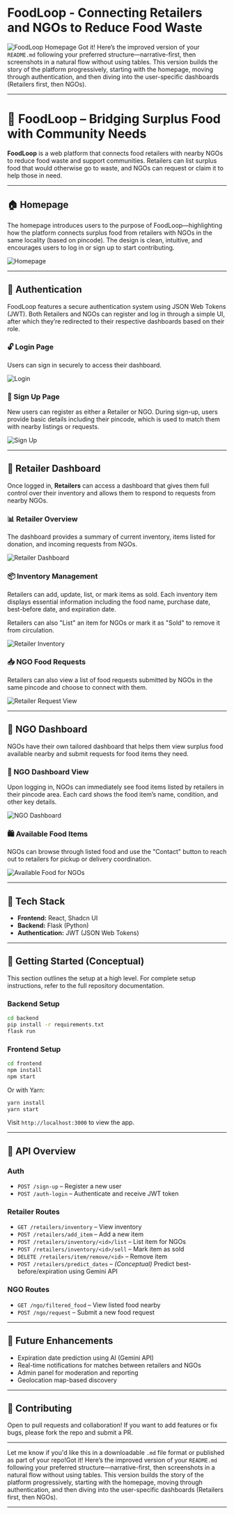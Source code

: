# FoodLoop - Connecting Retailers and NGOs to Reduce Food Waste

![FoodLoop Homepage](assets/foodloop-homepage.png)
Got it! Here’s the improved version of your `README.md` following your preferred structure—narrative-first, then screenshots in a natural flow without using tables. This version builds the story of the platform progressively, starting with the homepage, moving through authentication, and then diving into the user-specific dashboards (Retailers first, then NGOs).

---

# 🥗 FoodLoop – Bridging Surplus Food with Community Needs

**FoodLoop** is a web platform that connects food retailers with nearby NGOs to reduce food waste and support communities. Retailers can list surplus food that would otherwise go to waste, and NGOs can request or claim it to help those in need.

---

## 🏠 Homepage

The homepage introduces users to the purpose of FoodLoop—highlighting how the platform connects surplus food from retailers with NGOs in the same locality (based on pincode). The design is clean, intuitive, and encourages users to log in or sign up to start contributing.

![Homepage](assets/foodloop-homepage.png)

---

## 🔐 Authentication

FoodLoop features a secure authentication system using JSON Web Tokens (JWT). Both Retailers and NGOs can register and log in through a simple UI, after which they’re redirected to their respective dashboards based on their role.

### 🔓 Login Page

Users can sign in securely to access their dashboard.

![Login](assets/login.png)

### 📝 Sign Up Page

New users can register as either a Retailer or NGO. During sign-up, users provide basic details including their pincode, which is used to match them with nearby listings or requests.

![Sign Up](assets/signup.png)

---

## 🏪 Retailer Dashboard

Once logged in, **Retailers** can access a dashboard that gives them full control over their inventory and allows them to respond to requests from nearby NGOs.

### 📊 Retailer Overview

The dashboard provides a summary of current inventory, items listed for donation, and incoming requests from NGOs.

![Retailer Dashboard](assets/retailer/dashboard.png)

### 📦 Inventory Management

Retailers can add, update, list, or mark items as sold. Each inventory item displays essential information including the food name, purchase date, best-before date, and expiration date. 

Retailers can also "List" an item for NGOs or mark it as "Sold" to remove it from circulation.

![Retailer Inventory](assets/retailer/inventory.png)

### 📥 NGO Food Requests

Retailers can also view a list of food requests submitted by NGOs in the same pincode and choose to connect with them.

![Retailer Request View](assets/retailer/request.png)

---

## 🏥 NGO Dashboard

NGOs have their own tailored dashboard that helps them view surplus food available nearby and submit requests for food items they need.

### 🧭 NGO Dashboard View

Upon logging in, NGOs can immediately see food items listed by retailers in their pincode area. Each card shows the food item’s name, condition, and other key details.

![NGO Dashboard](assets/ngo/dashboard.png)

### 🛍️ Available Food Items

NGOs can browse through listed food and use the "Contact" button to reach out to retailers for pickup or delivery coordination.

![Available Food for NGOs](assets/ngo/available_food.png)

---

## 🧾 Tech Stack

- **Frontend:** React, Shadcn UI  
- **Backend:** Flask (Python)  
- **Authentication:** JWT (JSON Web Tokens)

---

## 🚀 Getting Started (Conceptual)

This section outlines the setup at a high level. For complete setup instructions, refer to the full repository documentation.

### Backend Setup

```bash
cd backend
pip install -r requirements.txt
flask run
```

### Frontend Setup

```bash
cd frontend
npm install
npm start
```

Or with Yarn:

```bash
yarn install
yarn start
```

Visit `http://localhost:3000` to view the app.

---

## 🔌 API Overview

### Auth

- `POST /sign-up` – Register a new user  
- `POST /auth-login` – Authenticate and receive JWT token  

### Retailer Routes

- `GET /retailers/inventory` – View inventory  
- `POST /retailers/add_item` – Add a new item  
- `POST /retailers/inventory/<id>/list` – List item for NGOs  
- `POST /retailers/inventory/<id>/sell` – Mark item as sold  
- `DELETE /retailers/item/remove/<id>` – Remove item  
- `POST /retailers/predict_dates` – *(Conceptual)* Predict best-before/expiration using Gemini API  

### NGO Routes

- `GET /ngo/filtered_food` – View listed food nearby  
- `POST /ngo/request` – Submit a new food request  

---

## 🔮 Future Enhancements

- Expiration date prediction using AI (Gemini API)
- Real-time notifications for matches between retailers and NGOs
- Admin panel for moderation and reporting
- Geolocation map-based discovery

---

## 🤝 Contributing

Open to pull requests and collaboration! If you want to add features or fix bugs, please fork the repo and submit a PR.

---

Let me know if you'd like this in a downloadable `.md` file format or published as part of your repo!Got it! Here’s the improved version of your `README.md` following your preferred structure—narrative-first, then screenshots in a natural flow without using tables. This version builds the story of the platform progressively, starting with the homepage, moving through authentication, and then diving into the user-specific dashboards (Retailers first, then NGOs).

---

